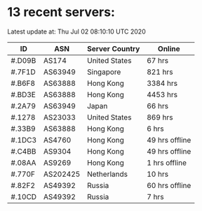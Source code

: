 # 13 recent servers:

Latest update at: Thu Jul 02 08:10:10 UTC 2020

| ID | ASN | Server Country | Online |
| -- | --- | -------------- | ------ |
| #.D09B | AS174 | United States | 67 hrs |
| #.7F1D | AS63949 | Singapore | 821 hrs |
| #.B6F8 | AS63888 | Hong Kong | 3384 hrs |
| #.BD3E | AS63888 | Hong Kong | 4453 hrs |
| #.2A79 | AS63949 | Japan | 66 hrs |
| #.1278 | AS23033 | United States | 869 hrs |
| #.33B9 | AS63888 | Hong Kong | 6 hrs |
| #.1DC3 | AS4760 | Hong Kong | 49 hrs offline |
| #.C4BB | AS9304 | Hong Kong | 49 hrs offline |
| #.08AA | AS9269 | Hong Kong | 1 hrs offline |
| #.770F | AS202425 | Netherlands | 10 hrs |
| #.82F2 | AS49392 | Russia | 60 hrs offline |
| #.10CD | AS49392 | Russia | 7 hrs |

